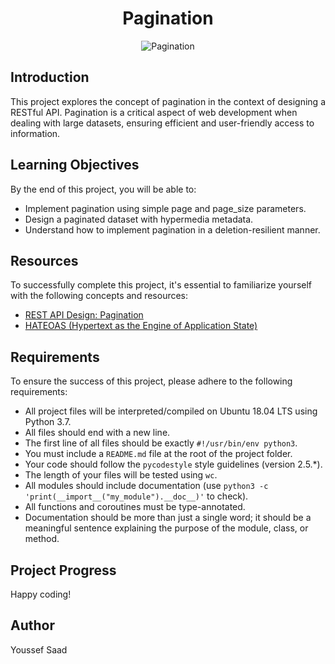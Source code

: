 <div align="center">
  <h1>Pagination</h1>
  <img src="https://media2.giphy.com/media/110dhxfJebYOTm/giphy.gif" alt="Pagination" >
</div>

## Introduction

This project explores the concept of pagination in the context of designing a RESTful API. Pagination is a critical aspect of web development when dealing with large datasets, ensuring efficient and user-friendly access to information.

## Learning Objectives

By the end of this project, you will be able to:

- Implement pagination using simple page and page_size parameters.
- Design a paginated dataset with hypermedia metadata.
- Understand how to implement pagination in a deletion-resilient manner.

## Resources

To successfully complete this project, it's essential to familiarize yourself with the following concepts and resources:

- [REST API Design: Pagination](https://example.com/rest-api-pagination-guide)
- [HATEOAS (Hypertext as the Engine of Application State)](https://example.com/hateoas-explanation)

## Requirements

To ensure the success of this project, please adhere to the following requirements:

- All project files will be interpreted/compiled on Ubuntu 18.04 LTS using Python 3.7.
- All files should end with a new line.
- The first line of all files should be exactly `#!/usr/bin/env python3`.
- You must include a `README.md` file at the root of the project folder.
- Your code should follow the `pycodestyle` style guidelines (version 2.5.*).
- The length of your files will be tested using `wc`.
- All modules should include documentation (use `python3 -c 'print(__import__("my_module").__doc__)'` to check).
- All functions and coroutines must be type-annotated.
- Documentation should be more than just a single word; it should be a meaningful sentence explaining the purpose of the module, class, or method.

## Project Progress
Happy coding!

## Author
Youssef Saad
